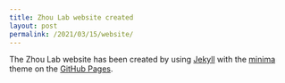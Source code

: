 ```yaml
---
title: Zhou Lab website created
layout: post
permalink: /2021/03/15/website/
---
```


The Zhou Lab website has been created by using [Jekyll](https://jekyllrb.com/) with the [minima](https://github.com/jekyll/minima) theme on the [GitHub Pages](https://pages.github.com/).
